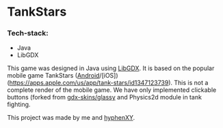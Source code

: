 # TankStars
### Tech-stack:
* Java
* LibGDX

This game was designed in Java using [LibGDX](https://libgdx.com/). It is based on the popular mobile game TankStars 
([Android](https://play.google.com/store/apps/details?id=com.playgendary.tanks)/[iOS])(https://apps.apple.com/us/app/tank-stars/id1347123739). This is not a complete
render of the mobile game. We have only implemented clickable buttons (forked from [gdx-skins/glassy](https://github.com/Daksh-Pandey/gdx-skins/tree/master/glassy) and
Physics2d module in tank fighting.

This project was made by me and [hyphenXY](https://github.com/hyphenXY).
